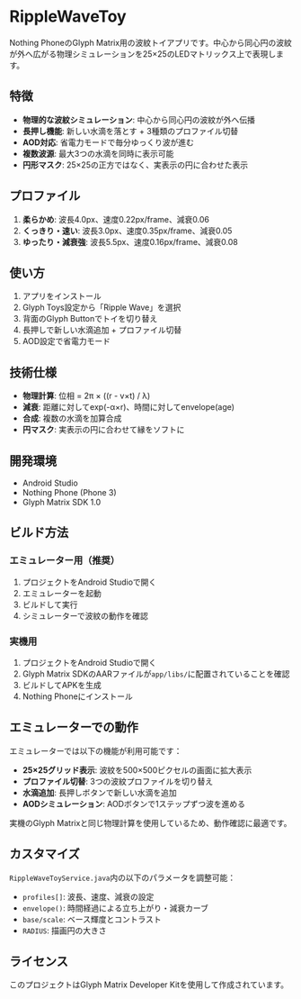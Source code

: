# RippleWaveToy

Nothing PhoneのGlyph Matrix用の波紋トイアプリです。中心から同心円の波紋が外へ広がる物理シミュレーションを25×25のLEDマトリックス上で表現します。

## 特徴

- **物理的な波紋シミュレーション**: 中心から同心円の波紋が外へ伝播
- **長押し機能**: 新しい水滴を落とす + 3種類のプロファイル切替
- **AOD対応**: 省電力モードで毎分ゆっくり波が進む
- **複数波源**: 最大3つの水滴を同時に表示可能
- **円形マスク**: 25×25の正方ではなく、実表示の円に合わせた表示

## プロファイル

1. **柔らかめ**: 波長4.0px、速度0.22px/frame、減衰0.06
2. **くっきり・速い**: 波長3.0px、速度0.35px/frame、減衰0.05
3. **ゆったり・減衰強**: 波長5.5px、速度0.16px/frame、減衰0.08

## 使い方

1. アプリをインストール
2. Glyph Toys設定から「Ripple Wave」を選択
3. 背面のGlyph Buttonでトイを切り替え
4. 長押しで新しい水滴追加 + プロファイル切替
5. AOD設定で省電力モード

## 技術仕様

- **物理計算**: 位相 = 2π × ((r - v×t) / λ)
- **減衰**: 距離に対してexp(-α×r)、時間に対してenvelope(age)
- **合成**: 複数の水滴を加算合成
- **円マスク**: 実表示の円に合わせて縁をソフトに

## 開発環境

- Android Studio
- Nothing Phone (Phone 3)
- Glyph Matrix SDK 1.0

## ビルド方法

### エミュレーター用（推奨）
1. プロジェクトをAndroid Studioで開く
2. エミュレーターを起動
3. ビルドして実行
4. シミュレーターで波紋の動作を確認

### 実機用
1. プロジェクトをAndroid Studioで開く
2. Glyph Matrix SDKのAARファイルが`app/libs/`に配置されていることを確認
3. ビルドしてAPKを生成
4. Nothing Phoneにインストール

## エミュレーターでの動作

エミュレーターでは以下の機能が利用可能です：

- **25×25グリッド表示**: 波紋を500×500ピクセルの画面に拡大表示
- **プロファイル切替**: 3つの波紋プロファイルを切り替え
- **水滴追加**: 長押しボタンで新しい水滴を追加
- **AODシミュレーション**: AODボタンで1ステップずつ波を進める

実機のGlyph Matrixと同じ物理計算を使用しているため、動作確認に最適です。

## カスタマイズ

`RippleWaveToyService.java`内の以下のパラメータを調整可能：

- `profiles[]`: 波長、速度、減衰の設定
- `envelope()`: 時間経過による立ち上がり・減衰カーブ
- `base/scale`: ベース輝度とコントラスト
- `RADIUS`: 描画円の大きさ

## ライセンス

このプロジェクトはGlyph Matrix Developer Kitを使用して作成されています。
